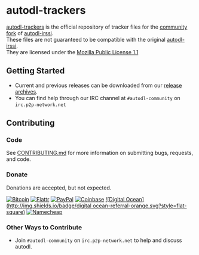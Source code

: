 # autodl-trackers

[autodl-trackers](https://github.com/autodl-community/autodl-trackers) is the official repository of tracker files for the [community fork](https://github.com/autodl-community/autodl-irssi) of [autodl-irssi](http://sourceforge.net/projects/autodl-irssi/).  
These files are not guaranteed to be compatible with the original [autodl-irssi](http://sourceforge.net/projects/autodl-irssi/).  
They are licensed under the [Mozilla Public License 1.1](https://www.mozilla.org/MPL/1.1/)

## Getting Started

* Current and previous releases can be downloaded from our [release archives](http:/releases.autodl-community.com).
* You can find help through our IRC channel at ``#autodl-community`` on ``irc.p2p-network.net``

## Contributing

### Code

See [CONTRIBUTING.md](CONTRIBUTING.md) for more information on submitting bugs, requests, and code.

### Donate

Donations are accepted, but not expected.

[![Bitcoin](http://img.shields.io/badge/bitcoin-donate-green.svg?style=flat-square)](https://coinbase.com/autodlcommunity) [![Flattr](http://img.shields.io/badge/flattr-donate-green.svg?style=flat-square)](https://flattr.com/thing/1457186) [![PayPal](http://img.shields.io/badge/paypal-donate-green.svg?style=flat-square)](https://www.paypal.com/cgi-bin/webscr?cmd=_donations&business=88QE9ABP2X3RU&lc=US&item_name=autodl%2dcommunity&currency_code=USD)
[![Coinbase](http://img.shields.io/badge/coinbase-referral-orange.svg?style=flat-square)](https://www.coinbase.com/?r=533a0d846d997b3338000006&utm_campaign=user-referral&src=referral-link) [![Digital Ocean](http://img.shields.io/badge/digital ocean-referral-orange.svg?style=flat-square)](https://www.digitalocean.com/?refcode=3823208a0597)  [![Namecheap](http://img.shields.io/badge/namecheap-referral-orange.svg?style=flat-square)](http://www.namecheap.com/?aff=67208)

### Other Ways to Contribute

* Join ``#autodl-community`` on ``irc.p2p-network.net`` to help and discuss autodl.